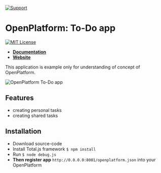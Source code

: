 [![Support](https://www.totaljs.com/img/button-support.png?v=2)](https://www.totaljs.com/support/)

# OpenPlatform: To-Do app

[![MIT License][license-image]][license-url]

- [__Documentation__](https://wiki.totaljs.com/openplatform/01-welcome/)
- [__Website__](https://www.totaljs.com/openplatform/)

This application is example only for understanding of concept of OpenPlatform.

![OpenPlatform To-Do app](https://cdn.totaljs.com/images/openplatform-todo.jpg)

## Features

- creating personal tasks
- creating shared tasks

## Installation

- Download source-code
- Install Total.js framework `$ npm install`
- Run `$ node debug.js`
- __Then register app__ `http://0.0.0.0:8001/openplatform.json` into your OpenPlatform

[license-image]: https://img.shields.io/badge/license-MIT-blue.svg?style=flat
[license-url]: license.txt
